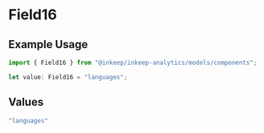 # Field16

## Example Usage

```typescript
import { Field16 } from "@inkeep/inkeep-analytics/models/components";

let value: Field16 = "languages";
```

## Values

```typescript
"languages"
```